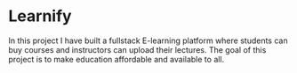 # Learnify

In this project I have built a fullstack E-learning platform where students can buy courses and instructors can upload their lectures.
The goal of this project is to make education affordable and available to all.


